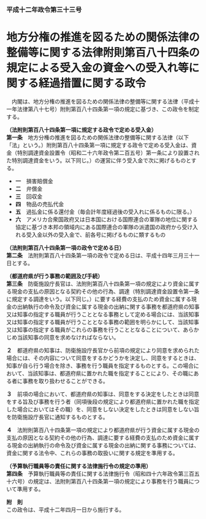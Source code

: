 ### 平成十二年政令第三十三号  
# 地方分権の推進を図るための関係法律の整備等に関する法律附則第百八十四条の規定による受入金の資金への受入れ等に関する経過措置に関する政令  
　内閣は、地方分権の推進を図るための関係法律の整備等に関する法律（平成十一年法律第八十七号）附則第百八十四条第一項の規定に基づき、この政令を制定する。  
  
**（法附則第百八十四条第一項に規定する政令で定める受入金）**  
**第一条**　地方分権の推進を図るための関係法律の整備等に関する法律（以下「法」という。）附則第百八十四条第一項に規定する政令で定める受入金は、資金（特別調達資金設置令（昭和二十六年政令第二百五号）第一条により設置された特別調達資金をいう。以下同じ。）の運営に伴う受入金で次に掲げるものとする。  
* **一**　損害賠償金  
* **二**　弁償金  
* **三**　回収金  
* **四**　物品の売払代金  
* **五**　過払金に係る還付金（毎会計年度経過後の受入れに係るものに限る。）  
* **六**　アメリカ合衆国政府又は日本国における国際連合の軍隊の地位に関する協定に基づき本邦の領域内にある国際連合の軍隊の派遣国の政府から受け入れる受入金以外の受入金で、前各号に掲げるものに類するもの  
  
**（法附則第百八十四条第一項の政令で定める日）**  
**第二条**　法附則第百八十四条第一項の政令で定める日は、平成十四年三月三十一日とする。  
  
**（都道府県が行う事務の範囲及び手続）**  
**第三条**　防衛施設庁長官は、法附則第百八十四条第一項の規定により資金に属する現金の支払の原因となる契約その他の行為、調達（特別調達資金設置令第一条に規定する調達をいう。以下同じ。）に要する経費の支払のため資金に属する現金の出納執行の命令及び資金に属する現金の出納に関する事務を都道府県の知事又は知事の指定する職員が行うこととなる事務として定める場合には、当該知事又は知事の指定する職員が行うこととなる事務の範囲を明らかにして、当該知事又は知事の指定する職員がこれらの事務を行うこととなることについて、あらかじめ当該知事の同意を求めなければならない。  
  
**２**　都道府県の知事は、防衛施設庁長官から前項の規定により同意を求められた場合には、その内容について同意をするかどうかを決定し、同意をするときは、知事が自ら行う場合を除き、事務を行う職員を指定するものとする。この場合において、当該知事は、都道府県に置かれた職を指定することにより、その職にある者に事務を取り扱わせることができる。  
  
**３**　前項の場合において、都道府県の知事は、同意をする決定をしたときは同意をする旨及び事務を行う者（同項後段の規定により都道府県に置かれた職を指定した場合においてはその職）を、同意をしない決定をしたときは同意をしない旨を防衛施設庁長官に通知するものとする。  
  
**４**　法附則第百八十四条第一項の規定により都道府県が行う資金に属する現金の支払の原因となる契約その他の行為、調達に要する経費の支払のため資金に属する現金の出納執行の命令及び資金に属する現金の出納に関する事務については、資金に関する法令中、これらの事務の取扱いに関する規定を準用する。  
  
**（予算執行職員等の責任に関する法律施行令の規定の準用）**  
**第四条**　予算執行職員等の責任に関する法律施行令（昭和四十六年政令第三百五十六号）の規定は、法附則第百八十四条第一項の規定により事務を行う職員について準用する。  
  
**附　則**  
この政令は、平成十二年四月一日から施行する。  
  
